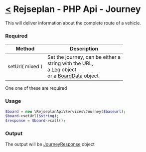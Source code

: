 [<](../index.md) Rejseplan - PHP Api - Journey
=========================

This will deliver information about the complete route of a vehicle.

### Required

| Method | Description |
| --- | --- |
| setUrl( mixed ) | Set the journey, can be either a<br>string with the URL,<br>a [Leg](../Response/Trip/Leg.md) object<br>or a [BoardData](../Response/StationBoard/BoardData.md) object |

One one of these are required

### Usage

```php
$board = new \RejseplanApi\Services\Journey($baseurl);
$board->setUrl($string);
$response = $board->call();
```

### Output

The output will be [JourneyResponse](../Response/JourneyResponse.md) object
